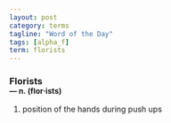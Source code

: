 ```yaml
---
layout: post
category: terms
tagline: "Word of the Day"
tags: [alpha_f]
term: florists
---
```


<h3>Florists<br/> <small>&mdash; n. (flor<span>&middot;</span>ists)</small></h3>
<p><ol>
<li>position of the hands during push ups</li>
</ol></p>

